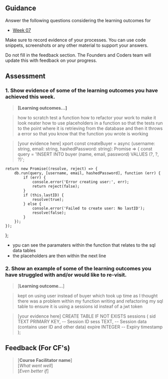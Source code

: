 ## Guidance
Answer the following questions considering the learning outcomes for
- [Week 07](https://learn.foundersandcoders.com/course/syllabus/developer/week07-project04-authentication/learning-outcomes/)

Make sure to record evidence of your processes. You can use code snippets, screenshots or any other material to support your answers.

Do not fill in the feedback section. The Founders and Coders team will update this with feedback on your progress.

## Assessment
 ### 1. Show evidence of some of the learning outcomes you have achieved this week.
> **[Learning outcomes...]**
 
> how to scratch test a function
> how to refactor your work to make it look neater
> how to use placeholders in a function so that the tests run to the point where it is retrieving from the database and then it throws a error so that you know that the function you wrote is working

> [your evidence here]
xport const createBuyer = async (username: string, email: string, hashedPassword: string): Promise<boolean> => {
    const query = 'INSERT INTO buyer (name, email, password) VALUES (?, ?, ?)';

    return new Promise((resolve, reject) => {
        db.run(query, [username, email, hashedPassword], function (err) {
            if (err) {
                console.error('Error creating user:', err);
                return reject(false);
            }
            if (this.lastID) {
                resolve(true);
            } else {
                console.error('Failed to create user: No lastID');
                resolve(false);
            }
        });
    });
};

- ypu can see the paramaters within the function that relates to the sql data tables
- the placeholders are then within the next line 

 ### 2. Show an example of some of the learning outcomes you have struggled with and/or would like to re-visit.
> [**Learning outcome...**]

> kept on using user instead of buyer which took up time as I thought there was a problem within my function
> writing and refactoring my sql table to ensure it is using a sessions id insteaf of a jwt token


> [your evidence here]
CREATE TABLE IF NOT EXISTS sessions (
    sid TEXT PRIMARY KEY,        -- Session ID
    sess TEXT,                   -- Session data (contains user ID and other data)
    expire INTEGER              -- Expiry timestamp
);

## Feedback (For CF's)
> [**Course Facilitator name**]  
> [*What went well*]  
> [*Even better if*]
